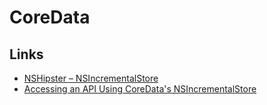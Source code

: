 # CoreData

## Links

- [NSHipster – NSIncrementalStore](https://nshipster.com/nsincrementalstore/)
- [Accessing an API Using CoreData's NSIncrementalStore](https://chris.eidhof.nl/post/accessing-an-api-using-coredatas-nsincrementalstore/)
